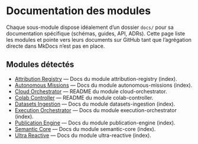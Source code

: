 # Documentation des modules

<!-- Generated by scripts/generate_modules_docs_index.py; do not edit manually. -->

Chaque sous-module dispose idéalement d’un dossier `docs/` pour sa documentation spécifique (schémas, guides, API, ADRs).
Cette page liste les modules et pointe vers leurs documents sur GitHub tant que l’agrégation directe dans MkDocs n’est pas en place.

## Modules détectés

- [Attribution Registry](https://github.com/stephanedenis/PaniniFS/blob/HEAD/modules/attribution-registry/docs/index.md) — Docs du module attribution-registry (index).
- [Autonomous Missions](https://github.com/stephanedenis/PaniniFS/blob/HEAD/modules/autonomous-missions/docs/index.md) — Docs du module autonomous-missions (index).
- [Cloud Orchestrator](https://github.com/stephanedenis/PaniniFS/blob/HEAD/modules/cloud-orchestrator/README.md) — README du module cloud-orchestrator.
- [Colab Controller](https://github.com/stephanedenis/PaniniFS/blob/HEAD/modules/colab-controller/README.md) — README du module colab-controller.
- [Datasets Ingestion](https://github.com/stephanedenis/PaniniFS/blob/HEAD/modules/datasets-ingestion/docs/index.md) — Docs du module datasets-ingestion (index).
- [Execution Orchestrator](https://github.com/stephanedenis/PaniniFS/blob/HEAD/modules/execution-orchestrator/docs/index.md) — Docs du module execution-orchestrator (index).
- [Publication Engine](https://github.com/stephanedenis/PaniniFS/blob/HEAD/modules/publication-engine/docs/index.md) — Docs du module publication-engine (index).
- [Semantic Core](https://github.com/stephanedenis/PaniniFS/blob/HEAD/modules/semantic-core/docs/index.md) — Docs du module semantic-core (index).
- [Ultra Reactive](https://github.com/stephanedenis/PaniniFS/blob/HEAD/modules/ultra-reactive/docs/index.md) — Docs du module ultra-reactive (index).
